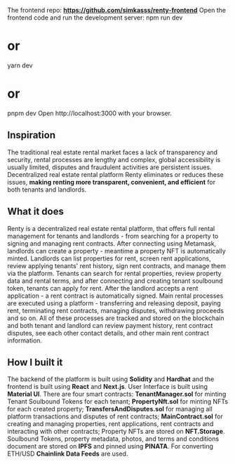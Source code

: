 
The frontend repo: **https://github.com/simkasss/renty-frontend**
Open the frontend code and run the development server:
npm run dev
# or
yarn dev
# or
pnpm dev
Open http://localhost:3000 with your browser.

## Inspiration
The traditional real estate rental market faces a lack of transparency and security, rental processes are lengthy and complex, global accessibility is usually limited, disputes and fraudulent activities are persistent issues. Decentralized real estate rental platform Renty eliminates or reduces these issues, **making renting more transparent, convenient, and efficient** for both tenants and landlords.

## What it does
Renty is a decentralized real estate rental platform, that offers full rental management for tenants and landlords - from searching for a property to signing and managing rent contracts. After connecting using Metamask, landlords can create a property - meantime a property NFT is automatically minted. Landlords can list properties for rent, screen rent applications, review applying tenants' rent history, sign rent contracts, and manage them via the platform. Tenants can search for rental properties, review property data and rental terms, and after connecting and creating tenant soulbound token, tenants can apply for rent. After the landlord accepts a rent application - a rent contract is automatically signed. Main rental processes are executed using a platform - transferring and releasing deposit, paying rent, terminating rent contracts, managing disputes, withdrawing proceeds and so on. All of these processes are tracked and stored on the blockchain and both tenant and landlord can review payment history, rent contract disputes, see each other contact details, and other main rent contract information. 

## How I built it
The backend of the platform is built using **Solidity** and **Hardhat** and the frontend is built using **React** and **Next.js**. User Interface is built using **Material UI**.
There are four smart contracts: 
**TenantManager.sol** for minting Tenant Soulbound Tokens for each tenant;
**PropertyNft.sol** for minting NFTs for each created property;
**TransfersAndDisputes.sol** for managing all platform transactions and disputes of rent contracts;
**MainContract.sol** for creating and managing properties, rent applications, rent contracts and interacting with other contracts;
Property NFTs are stored on **NFT.Storage**.  Soulbound Tokens, property metadata, photos, and terms and conditions document are stored on **IPFS** and pinned using **PINATA**. 
For converting ETH/USD **Chainlink Data Feeds** are used.

